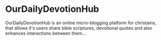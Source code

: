 # OurDailyDevotionHub
OurDailyDevotionHub is an online micro-blogging platform for christains, that allows it's users share bible scriptures, devotional quotes and also enhances interactions between them...
